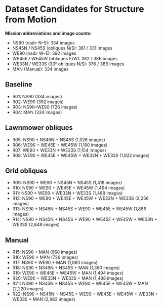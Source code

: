 # Dataset Candidates for Structure from Motion

**Mission abbreviations and image counts:**
- NS90 (nadir N–S): 334 images
- NS45N / NS45S (obliques N/S): 361 / 331 images
- WE90 (nadir W–E): 392 images
- WE45E / WE45W (obliques E/W): 382 / 386 images
- WE33N / WE33S (33° obliques N/S): 376 / 386 images
- MAN (Manual): 334 images

## Baseline
- R01: NS90 (334 images)
- R02: WE90 (392 images)
- R03: NS90+WE90 (726 images)
- R04: MAN (334 images)

## Lawnmower obliques 
- R05: NS90 + NS45N + NS45S (1,026 images)
- R06: WE90 + WE45E + WE45W (1,160 images)
- R07: WE90 + WE33N + WE33S (1,154 images)
- R08: WE90 + WE45E + WE45W + WE33N + WE33S (1,922 images)

## Grid obliques
- R09: NS90 + WE90 + NS45N + NS45S (1,418 images)
- R10: NS90 + WE90 + WE45E + WE45W (1,494 images)
- R11: NS90 + WE90 + WE33N + WE33S (1,488 images)
- R12: NS90 + WE90 + WE45E + WE45W + WE33N + WE33S (2,256 images)
- R13: NS90 + NS45N + NS45S + WE90 + WE45E + WE45W (1,886 images)
- R14: NS90 + NS45N + NS45S + WE90 + WE45E + WE45W + WE33N + WE33S (2,648 images)

## Manual
- R15: NS90 + MAN (668 images)
- R16: WE90 + MAN (726 images)
- R17: NS90 + WE90 + MAN (1,060 images)
- R18: NS90 + NS45N + NS45S + MAN (1,360 images)
- R19: WE90 + WE45E + WE45W + MAN (1,494 images)
- R20: WE90 + WE33N + WE33S + MAN (1,488 images)
- R21: NS90 + NS45N + NS45S + WE90 + WE45E + WE45W + MAN (2,220 images)
- R22: NS90 + NS45N + NS45S + WE90 + WE45E + WE45W + WE33N + WE33S + MAN (2,982 images)
